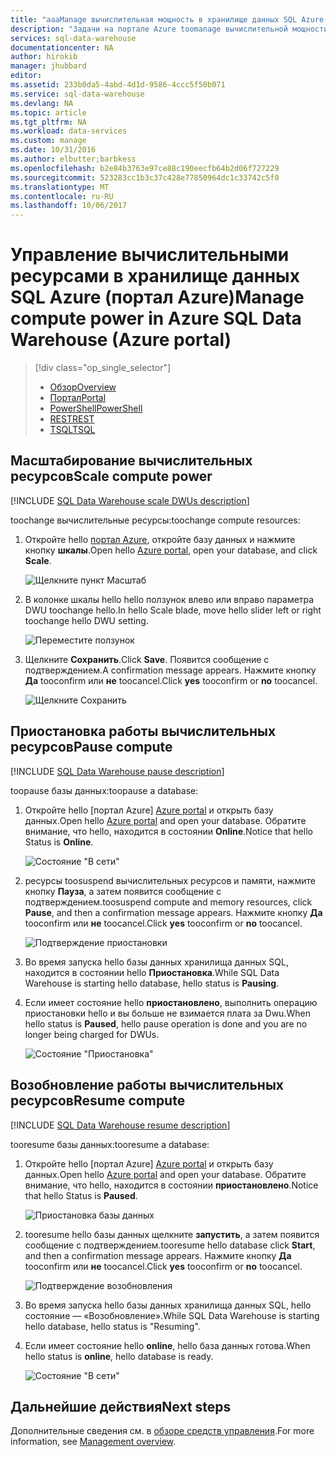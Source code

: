 ```yaml
---
title: "aaaManage вычислительная мощность в хранилище данных SQL Azure (портал Azure) | Документы Microsoft"
description: "Задачи на портале Azure toomanage вычислительной мощности. Масштабирование вычислительных ресурсов путем изменения числа единиц DWU. Или, приостанавливать и возобновлять toosave затраты вычислительных ресурсов."
services: sql-data-warehouse
documentationcenter: NA
author: hirokib
manager: jhubbard
editor: 
ms.assetid: 233b0da5-4abd-4d1d-9586-4ccc5f50b071
ms.service: sql-data-warehouse
ms.devlang: NA
ms.topic: article
ms.tgt_pltfrm: NA
ms.workload: data-services
ms.custom: manage
ms.date: 10/31/2016
ms.author: elbutter;barbkess
ms.openlocfilehash: b2e84b3763e97ce88c190eecfb64b2d06f727229
ms.sourcegitcommit: 523283cc1b3c37c428e77850964dc1c33742c5f0
ms.translationtype: MT
ms.contentlocale: ru-RU
ms.lasthandoff: 10/06/2017
---
```

# <a name="manage-compute-power-in-azure-sql-data-warehouse-azure-portal"></a><span data-ttu-id="7cf12-105">Управление вычислительными ресурсами в хранилище данных SQL Azure (портал Azure)</span><span class="sxs-lookup"><span data-stu-id="7cf12-105">Manage compute power in Azure SQL Data Warehouse (Azure portal)</span></span>
> [!div class="op_single_selector"]
> * [<span data-ttu-id="7cf12-106">Обзор</span><span class="sxs-lookup"><span data-stu-id="7cf12-106">Overview</span></span>](sql-data-warehouse-manage-compute-overview.md)
> * [<span data-ttu-id="7cf12-107">Портал</span><span class="sxs-lookup"><span data-stu-id="7cf12-107">Portal</span></span>](sql-data-warehouse-manage-compute-portal.md)
> * [<span data-ttu-id="7cf12-108">PowerShell</span><span class="sxs-lookup"><span data-stu-id="7cf12-108">PowerShell</span></span>](sql-data-warehouse-manage-compute-powershell.md)
> * [<span data-ttu-id="7cf12-109">REST</span><span class="sxs-lookup"><span data-stu-id="7cf12-109">REST</span></span>](sql-data-warehouse-manage-compute-rest-api.md)
> * [<span data-ttu-id="7cf12-110">TSQL</span><span class="sxs-lookup"><span data-stu-id="7cf12-110">TSQL</span></span>](sql-data-warehouse-manage-compute-tsql.md)
>
>


## <a name="scale-compute-power"></a><span data-ttu-id="7cf12-111">Масштабирование вычислительных ресурсов</span><span class="sxs-lookup"><span data-stu-id="7cf12-111">Scale compute power</span></span>
[!INCLUDE [SQL Data Warehouse scale DWUs description](../../includes/sql-data-warehouse-scale-dwus-description.md)]

<span data-ttu-id="7cf12-112">toochange вычислительные ресурсы:</span><span class="sxs-lookup"><span data-stu-id="7cf12-112">toochange compute resources:</span></span>

1. <span data-ttu-id="7cf12-113">Откройте hello [портал Azure][Azure portal], откройте базу данных и нажмите кнопку **шкалы**.</span><span class="sxs-lookup"><span data-stu-id="7cf12-113">Open hello [Azure portal][Azure portal], open your database, and click **Scale**.</span></span>

    ![Щелкните пункт Масштаб][1]
2. <span data-ttu-id="7cf12-115">В колонке шкалы hello hello ползунок влево или вправо параметра DWU toochange hello.</span><span class="sxs-lookup"><span data-stu-id="7cf12-115">In hello Scale blade, move hello slider left or right toochange hello DWU setting.</span></span>

    ![Переместите ползунок][2]
3. <span data-ttu-id="7cf12-117">Щелкните **Сохранить**.</span><span class="sxs-lookup"><span data-stu-id="7cf12-117">Click **Save**.</span></span> <span data-ttu-id="7cf12-118">Появится сообщение с подтверждением.</span><span class="sxs-lookup"><span data-stu-id="7cf12-118">A confirmation message appears.</span></span> <span data-ttu-id="7cf12-119">Нажмите кнопку **Да** tooconfirm или **не** toocancel.</span><span class="sxs-lookup"><span data-stu-id="7cf12-119">Click **yes** tooconfirm or **no** toocancel.</span></span>

    ![Щелкните Сохранить][3]

<a name="pause-compute-bk"></a>

## <a name="pause-compute"></a><span data-ttu-id="7cf12-121">Приостановка работы вычислительных ресурсов</span><span class="sxs-lookup"><span data-stu-id="7cf12-121">Pause compute</span></span>
[!INCLUDE [SQL Data Warehouse pause description](../../includes/sql-data-warehouse-pause-description.md)]

<span data-ttu-id="7cf12-122">toopause базы данных:</span><span class="sxs-lookup"><span data-stu-id="7cf12-122">toopause a database:</span></span>

1. <span data-ttu-id="7cf12-123">Откройте hello [портал Azure] [ Azure portal] и открыть базу данных.</span><span class="sxs-lookup"><span data-stu-id="7cf12-123">Open hello [Azure portal][Azure portal] and open your database.</span></span> <span data-ttu-id="7cf12-124">Обратите внимание, что hello, находится в состоянии **Online**.</span><span class="sxs-lookup"><span data-stu-id="7cf12-124">Notice that hello Status is **Online**.</span></span>

    ![Состояние "В сети"][6]
2. <span data-ttu-id="7cf12-126">ресурсы toosuspend вычислительных ресурсов и памяти, нажмите кнопку **Пауза**, а затем появится сообщение с подтверждением.</span><span class="sxs-lookup"><span data-stu-id="7cf12-126">toosuspend compute and memory resources, click **Pause**, and then a confirmation message appears.</span></span> <span data-ttu-id="7cf12-127">Нажмите кнопку **Да** tooconfirm или **не** toocancel.</span><span class="sxs-lookup"><span data-stu-id="7cf12-127">Click **yes** tooconfirm or **no** toocancel.</span></span>

    ![Подтверждение приостановки][7]
3. <span data-ttu-id="7cf12-129">Во время запуска hello базы данных хранилища данных SQL, находится в состоянии hello **Приостановка**.</span><span class="sxs-lookup"><span data-stu-id="7cf12-129">While SQL Data Warehouse is starting hello database, hello status is **Pausing**.</span></span>
4. <span data-ttu-id="7cf12-130">Если имеет состояние hello **приостановлено**, выполнить операцию приостановки hello и вы больше не взимается плата за Dwu.</span><span class="sxs-lookup"><span data-stu-id="7cf12-130">When hello status is **Paused**, hello pause operation is done and you are no longer being charged for DWUs.</span></span>

    ![Состояние "Приостановка"][4]

<a name="resume-compute-bk"></a>

## <a name="resume-compute"></a><span data-ttu-id="7cf12-132">Возобновление работы вычислительных ресурсов</span><span class="sxs-lookup"><span data-stu-id="7cf12-132">Resume compute</span></span>
[!INCLUDE [SQL Data Warehouse resume description](../../includes/sql-data-warehouse-resume-description.md)]

<span data-ttu-id="7cf12-133">tooresume базы данных:</span><span class="sxs-lookup"><span data-stu-id="7cf12-133">tooresume a database:</span></span>

1. <span data-ttu-id="7cf12-134">Откройте hello [портал Azure] [ Azure portal] и открыть базу данных.</span><span class="sxs-lookup"><span data-stu-id="7cf12-134">Open hello [Azure portal][Azure portal] and open your database.</span></span> <span data-ttu-id="7cf12-135">Обратите внимание, что hello, находится в состоянии **приостановлено**.</span><span class="sxs-lookup"><span data-stu-id="7cf12-135">Notice that hello Status is **Paused**.</span></span>

    ![Приостановка базы данных][4]
2. <span data-ttu-id="7cf12-137">tooresume hello базы данных щелкните **запустить**, а затем появится сообщение с подтверждением.</span><span class="sxs-lookup"><span data-stu-id="7cf12-137">tooresume hello database click **Start**, and then a confirmation message appears.</span></span> <span data-ttu-id="7cf12-138">Нажмите кнопку **Да** tooconfirm или **не** toocancel.</span><span class="sxs-lookup"><span data-stu-id="7cf12-138">Click **yes** tooconfirm or **no** toocancel.</span></span>

    ![Подтверждение возобновления][5]
3. <span data-ttu-id="7cf12-140">Во время запуска hello базы данных хранилища данных SQL, hello состояние — «Возобновление».</span><span class="sxs-lookup"><span data-stu-id="7cf12-140">While SQL Data Warehouse is starting hello database, hello status is "Resuming".</span></span>
4. <span data-ttu-id="7cf12-141">Если имеет состояние hello **online**, hello база данных готова.</span><span class="sxs-lookup"><span data-stu-id="7cf12-141">When hello status is **online**, hello database is ready.</span></span>

    ![Состояние "В сети"][6]

<a name="next-steps-bk"></a>

## <a name="next-steps"></a><span data-ttu-id="7cf12-143">Дальнейшие действия</span><span class="sxs-lookup"><span data-stu-id="7cf12-143">Next steps</span></span>
<span data-ttu-id="7cf12-144">Дополнительные сведения см. в [обзоре средств управления][Management overview].</span><span class="sxs-lookup"><span data-stu-id="7cf12-144">For more information, see [Management overview][Management overview].</span></span>

<!--Image references-->
[1]: ./media/sql-data-warehouse-manage-compute-portal/click-scale.png
[2]: ./media/sql-data-warehouse-manage-compute-portal/move-slider.png
[3]: ./media/sql-data-warehouse-manage-compute-portal/click-save.png
[4]: ./media/sql-data-warehouse-manage-compute-portal/resume-database.png
[5]: ./media/sql-data-warehouse-manage-compute-portal/resume-confirm.png
[6]: ./media/sql-data-warehouse-manage-compute-portal/pause-database.png
[7]: ./media/sql-data-warehouse-manage-compute-portal/pause-confirm.png

<!--Article references-->
[Management overview]: ./sql-data-warehouse-overview-manage.md
[Manage compute overview]: ./sql-data-warehouse-manage-compute-overview.md

<!--MSDN references-->


<!--Other Web references-->

[Azure portal]: http://portal.azure.com/
